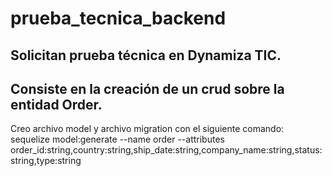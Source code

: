 # prueba_tecnica_backend

## Solicitan prueba técnica en Dynamiza TIC.

## Consiste en la creación de un crud sobre la entidad Order.

Creo archivo model y archivo migration con el siguiente comando:
sequelize model:generate --name order --attributes order_id:string,country:string,ship_date:string,company_name:string,status:string,type:string